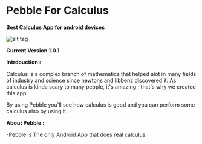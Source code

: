 Pebble For Calculus
===================

**Best Calculus App for android devices**
                                      
 ![alt tag](http://s28.postimg.org/7v09ypwjx/pebble1.jpg)


**Current Version 1.0.1**


**Intrdouction :**

Calculus is a complex branch of mathematics that helped alot in many fields of industry and science since newtons and libbenz discovered it.
As calculus is kinda scary to many people, it's amazing ; that's why we created this app.

By using Pebble you'll see how calculus is good and you can perform some calculus also by using it.

**About Pebble :**

-Pebble is The only Android App that does real calculus.


